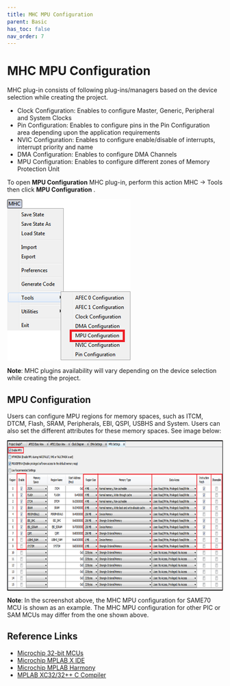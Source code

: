 ```yaml
---
title: MHC MPU Configuration
parent: Basic
has_toc: false
nav_order: 7
---
```


# MHC MPU Configuration

MHC plug-in consists of following plug-ins/managers based on the device selection while creating the project.

- Clock Configuration: Enables to configure Master, Generic, Peripheral and System Clocks
- Pin Configuration: Enables to configure pins in the Pin Configuration area depending upon the application requirements
- NVIC Configuration: Enables to configure enable/disable of interrupts, interrupt priority and name
- DMA Configuration: Enables to configure DMA Channels
- MPU Configuration: Enables to configure different zones of Memory Protection Unit

To open **MPU Configuration** MHC plug-in, perform this action MHC → Tools then click **MPU Configuration** .

<img src = "images/figure_5.11.png" width="288" height="377" align="middle">  

**Note**: MHC plugins availability will vary depending on the device selection while creating the project.

## MPU Configuration

Users can configure MPU regions for memory spaces, such as ITCM, DTCM, Flash, SRAM, Peripherals, EBI, QSPI, USBHS and System. Users can also set the different attributes for these memory spaces. See image below:


<img src = "images/figure_5.18.png" width="800" height="350" align="middle">

**Note**: In the screenshot above, the MHC MPU configuration for SAME70 MCU is shown as an example. The MHC MPU configuration for other PIC or SAM MCUs may differ from the one shown above. 

## Reference Links
- <a href="https://www.microchip.com/design-centers/32-bit" target="_blank">Microchip 32-bit MCUs</a>
- <a href="https://www.microchip.com/mplab/mplab-x-ide" target="_blank">Microchip MPLAB X IDE</a>
- <a href="https://www.microchip.com/mplab/mplab-harmony" target="_blank">Microchip MPLAB Harmony</a>
- <a href="https://www.microchip.com/mplab/compilers" target="_blank">MPLAB XC32/32++ C Compiler</a>
